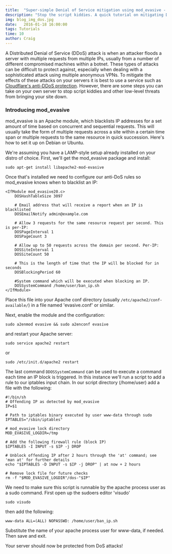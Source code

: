 ```yaml
---
title:  "Super-simple Denial of Service mitigation using mod_evasive - Apache"
description: "Stop the script kiddies. A quick tutorial on mitigating Denial of Service attacks against an Apache web server"
img: blog_img_dos.jpg
date:   2016-01-18 16:00:00
tags: Tutorials
time: 10
author: Craig
---
```


A Distributed Denial of Service (DDoS) attack is when an attacker floods a server with multiple requests from multiple IPs, usually from a number of different compromised machines within a botnet. These types of attacks can be difficult to protect against, especially when dealing with a sophisticated attack using multiple anonymous VPNs. To mitigate the effects of these attacks on your servers it is best to use a service such as [Cloudflare's anti-DDoS protection](https://www.cloudflare.com/ddos/). However, there are some steps you can take on your own server to stop script kiddies and other low-level threats from bringing your site down.

### Introducing mod_evasive

mod_evasive is an Apache module, which blacklists IP addresses for a set amount of time based on concurrent and sequential requests. This will usually take the form of multiple requests across a site within a certain time span or multiple requests to the same resource in quick succession. Here's how to set it up on Debian or Ubuntu.

We're assuming you have a LAMP-style setup already installed on your distro of choice. First, we'll get the mod_evasive package and install:

    sudo apt-get install libapache2-mod-evasive

Once that's installed we need to configure our anti-DoS rules so mod_evasive knows when to blacklist an IP:


    <IfModule mod_evasive20.c>
        DOSHashTableSize 3097

        # Email address that will receive a report when an IP is blacklisted
        DOSEmailNotify admin@example.com

        # Allow 3 requests for the same resource request per second. This is per-IP:
        DOSPageInterval 1
        DOSPageCount 3

        # Allow up to 50 requests across the domain per second. Per-IP:
        DOSSiteInterval 1
        DOSSiteCount 50

        # This is the length of time that the IP will be blocked for in seconds
        DOSBlockingPeriod 60

        #System command which will be executed when blocking an IP.
        DOSSystemCommand /home/user/ban_ip.sh
    </IfModule>


Place this file into your Apache conf directory (usually `/etc/apache2/conf-available/`) in a file named 'evasive.conf' or similar.

Next, enable the module and the configuration:

    sudo a2enmod evasive && sudo a2enconf evasive

and restart your Apache server:

    sudo service apache2 restart

or

    sudo /etc/init.d/apache2 restart

The last command `DDOSSystemCommand` can be used to execute a command each time an IP block is triggered. In this instance we'll run a script to add a rule to our iptables input chain. In our script directory (/home/user) add a file with the following:

    #!/bin/sh
    # Offending IP as detected by mod_evasive
    IP=$1

    # Path to iptables binary executed by user www-data through sudo
    IPTABLES="/sbin/iptables"

    # mod_evasive lock directory
    MOD_EVASIVE_LOGDIR=/tmp

    # Add the following firewall rule (block IP)
    $IPTABLES -I INPUT -s $IP -j DROP

    # Unblock offending IP after 2 hours through the 'at' command; see 'man at' for further details
    echo "$IPTABLES -D INPUT -s $IP -j DROP" | at now + 2 hours

    # Remove lock file for future checks
    rm -f "$MOD_EVASIVE_LOGDIR"/dos-"$IP"

We need to make sure this script is runnable by the apache process user as a sudo command. First open up the sudoers editor 'visudo'

    sudo visudo

then add the following:

    www-data ALL=(ALL) NOPASSWD: /home/user/ban_ip.sh

Substitute the name of your apache process user for www-data, if needed. Then save and exit.

Your server should now be protected from DoS attacks!